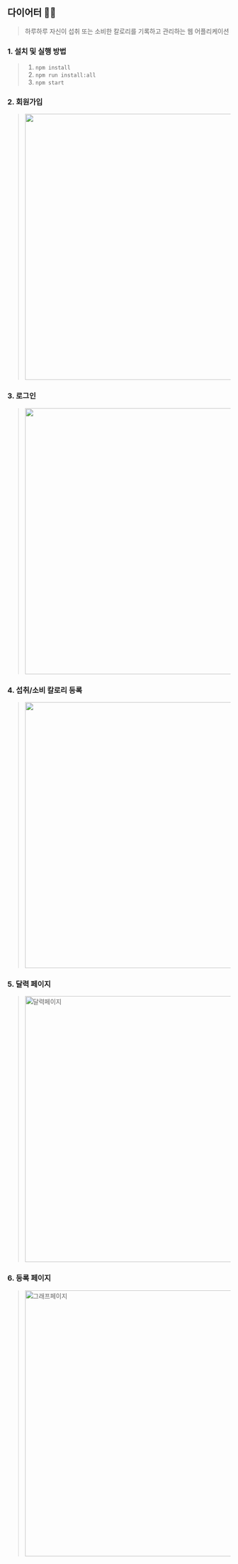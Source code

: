 ## 다이어터 🏃‍♀️

> 하루하루 자신이 섭취 또는 소비한 칼로리를 기록하고 관리하는 웹 어플리케이션


### 1. 설치 및 실행 방법

> 1. `npm install`
> 2. `npm run install:all`
> 3. `npm start`

### 2. 회원가입

> <img src="https://user-images.githubusercontent.com/46251629/102015324-51b6e580-3d9e-11eb-8070-281de848d3e9.gif" width="600px"/>

### 3. 로그인

> <img src="https://user-images.githubusercontent.com/46251629/102015328-52e81280-3d9e-11eb-8e1a-dae42a6cc152.gif" width="600px"/>

### 4. 섭취/소비 칼로리 등록

> <img src="https://user-images.githubusercontent.com/46251629/102015329-54193f80-3d9e-11eb-9578-a39a22e9342e.gif" width="600px" />

### 5. 달력 페이지

> <img width="600px" alt="달력페이지" src="https://user-images.githubusercontent.com/46251629/102015331-554a6c80-3d9e-11eb-9fea-bfea18626125.png">

### 6. 등록 페이지

> <img width="600px" alt="그래프페이지" src="https://user-images.githubusercontent.com/46251629/102015333-567b9980-3d9e-11eb-86cc-61f0a73e3f73.png">
